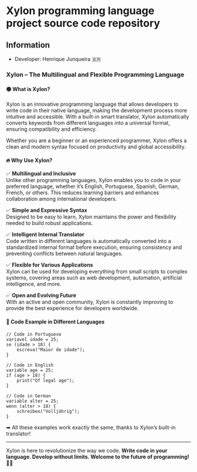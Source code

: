# Xylon programming language project source code repository

## Information

- Developer: Henrique Junqueira 🇧🇷

### **Xylon – The Multilingual and Flexible Programming Language**

#### 🟢 **What is Xylon?**

Xylon is an innovative programming language that allows developers to write code in their native language, making the development process more intuitive and accessible. With a built-in smart translator, Xylon automatically converts keywords from different languages into a universal format, ensuring compatibility and efficiency.

Whether you are a beginner or an experienced programmer, Xylon offers a clean and modern syntax focused on productivity and global accessibility.

#### 🔥 **Why Use Xylon?**

✅ **Multilingual and Inclusive**  
Unlike other programming languages, Xylon enables you to code in your preferred language, whether it’s English, Portuguese, Spanish, German, French, or others. This reduces learning barriers and enhances collaboration among international developers.

✅ **Simple and Expressive Syntax**  
Designed to be easy to learn, Xylon maintains the power and flexibility needed to build robust applications.

✅ **Intelligent Internal Translator**  
Code written in different languages is automatically converted into a standardized internal format before execution, ensuring consistency and preventing conflicts between natural languages.

✅ **Flexible for Various Applications**  
Xylon can be used for developing everything from small scripts to complex systems, covering areas such as web development, automation, artificial intelligence, and more.

✅ **Open and Evolving Future**  
With an active and open community, Xylon is constantly improving to provide the best experience for developers worldwide.

#### 🚀 **Code Example in Different Languages**

```xylon
// Code in Portuguese
variavel idade = 25;
se (idade > 18) {
    escreva("Maior de idade");
}

// Code in English
variable age = 25;
if (age > 18) {
    print("Of legal age");
}

// Code in German
variable alter = 25;
wenn (alter > 18) {
    schreiben("Volljährig");
}
```

➡ All these examples work exactly the same, thanks to Xylon’s built-in translator!

---

Xylon is here to revolutionize the way we code. **Write code in your language. Develop without limits. Welcome to the future of programming!** 🚀🔥
